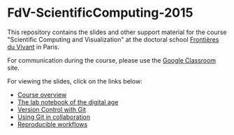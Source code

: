 FdV-ScientificComputing-2015
============================

This repository contains the slides and other support material for the
course "Scientific Computing and Visualization" at the doctoral school
[Frontières du Vivant](http://cri-paris.org/doctoral-school-fdv/)
in Paris.

For communication during the course, please use the
[Google Classroom](https://classroom.google.com) site.

For viewing the slides, click on the links below:
 - [Course overview](http://rawgithub.com/khinsen/FdV-ScientificComputing-2015/master/overview.html)
 - [The lab notebook of the digital age](http://rawgithub.com/khinsen/FdV-ScientificComputing-2015/master/the_lab_notebook_of_the_digital_age.html)
 - [Version Control with Git](http://rawgithub.com/khinsen/FdV-ScientificComputing-2015/master/git_introduction.html)
 - [Using Git in collaboration](http://rawgithub.com/khinsen/FdV-ScientificComputing-2015/master/git_for_collaborating.html)
 - [Reproducible workflows](http://rawgithub.com/khinsen/FdV-ScientificComputing-2015/master/reproducible_workflows.html)

